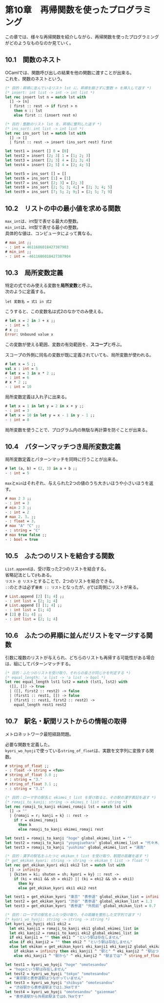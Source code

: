 # 第10章　再帰関数を使ったプログラミング

この章では、様々な再帰関数を紹介しながら、再帰関数を使ったプログラミングがどのようなものなのか見ていく。

## 10.1　関数のネスト

OCamlでは、関数呼び出しの結果を他の関数に渡すことが出来る。  
これを、関数のネストという。

```ocaml
(* 目的：昇順に並んでいるリスト lst に、昇順を崩さずに整数 n を挿入して返す *)
(* insert: int list -> int -> int list *)
let rec insert lst n = match lst with
  [] -> [n]
  | first :: rest -> if first > n
    then n :: lst
    else first :: (insert rest n)

(* 目的：整数のリスト lst を、昇順に整列した返す *)
(* ins_sort: int list -> int list *)
let rec ins_sort lst = match lst with
  [] -> []
  | first :: rest -> insert (ins_sort rest) first

let test1 = insert [] 0 = [0]
let test2 = insert [2; 3] 1 = [1; 2; 3]
let test3 = insert [2; 3] 4 = [2; 3; 4]
let test4 = insert [2; 5] 4 = [2; 4; 5]

let test5 = ins_sort [] = []
let test6 = ins_sort [1] = [1]
let test7 = ins_sort [2; 3] = [2; 3]
let test8 = ins_sort [2; 5; 3; 4;] = [2; 3; 4; 5]
let test9 = ins_sort [7; 5; 2; 9;] = [2; 5; 7; 9]
```

## 10.2　リストの中の最小値を求める関数

`max_int`は、int型で表せる最大の整数。  
`min_int`は、int型で表せる最小の整数。  
具体的な値は、コンピュータによって異なる。

```ocaml
# max_int ;;
- : int = 4611686018427387903
# min_int ;;
- : int = -4611686018427387904
```

## 10.3　局所変数定義

特定の式でのみ使える変数を**局所変数**と呼ぶ。  
次のように定義する。

```
let 変数名 = 式1 in 式2
```

こうすると、この変数名は式2のなかでのみ使える。

```ocaml
# let x = 2 in 3 + x ;;
- : int = 5
# x ;;
Error: Unbound value x
```

この変数が使える範囲、変数の有効範囲を、**スコープ**と呼ぶ。

スコープの外側に同名の変数が既に定義されていても、局所変数が使われる。

```ocaml
# let x = 5 ;;
val x : int = 5
# let x = 3 in x * 2 ;;
- : int = 6
# x * 2 ;;
- : int = 10
```

局所変数定義は入れ子に出来る。

```ocaml
# let x = 1 in let y = 2 in x + y ;;
- : int = 3
# let x = 10 in let y = x - 1 in y - 1 ;;
- : int = 8
```

局所変数を使うことで、プログラム内の無駄な再計算を防ぐことが出来る。

## 10.4　パターンマッチつき局所変数定義

局所変数定義とパターンマッチを同時に行うことが出来る。

```ocaml
# let (a, b) = (2, 3) in a + b ;;
- : int = 5
```

`max`と`min`はそれぞれ、与えられた2つの値のうち大きいほうや小さいほうを返す。

```ocaml
# max 2 3 ;;
- : int = 3
# min 2 3 ;;
- : int = 2
# max 2. 3. ;;
- : float = 3.
# max "A" "C" ;;
- : string = "C"
# max true false ;;
- : bool = true
```

## 10.5　ふたつのリストを結合する関数

`List.append`は、受け取った2つのリストを結合する。  
省略記法として`@`もある。  
`リスト @ リスト`とすることで、2つのリストを結合できる。  
`::`のときは必ず`要素 :: リスト`となったが、`@`では両側にリストが来る。

```ocaml
# List.append [2] [1; 4] ;;
- : int list = [2; 1; 4]
# List.append [] [1; 4] ;;
- : int list = [1; 4]
# [2] @ [1; 4] ;;
- : int list = [2; 1; 4]
```

## 10.6　ふたつの昇順に並んだリストをマージする関数

引数に複数のリストが与えられ、どちらのリストも再帰する可能性がある場合は、組にしてパターンマッチする。

```ocaml
(* 目的：ふたつのリストを受け取り、それらの長さが同じかを判定する *)
(* equal_length: 'a list -> 'a list -> bool *)
let rec equal_length lst1 lst2 = match (lst1, lst2) with
  ([], []) -> true
  | ([], first2 :: rest2) -> false
  | (first1 :: rest1, []) -> false
  | (first1 :: rest1, first2 :: rest2) ->
    equal_length rest1 rest2
```

## 10.7　駅名・駅間リストからの情報の取得

メトロネットワーク最短経路問題。

必要な関数を定義した。  
`kyori_wo_hyoji`で使っている`string_of_float`は、実数を文字列に変換する関数。

```ocaml
# string_of_float ;;
- : float -> string = <fun>
# string_of_float 3.0 ;;
- : string = "3."
# string_of_float 3.1 ;;
- : string = "3.1"
```

```ocaml
(* 目的：ローマ字の駅名と ekimei_t list を受け取ると、その駅の漢字表記を返す *)
(* romaji_to_kanji: string -> ekimei_t list -> string *)
let rec romaji_to_kanji ekimei_romaji lst = match lst with
  [] -> ""
  | {romaji = r; kanji = k} :: rest ->
    if r = ekimei_romaji
      then k
      else romaji_to_kanji ekimei_romaji rest

let test1 = romaji_to_kanji "hoge" global_ekimei_list = ""
let test2 = romaji_to_kanji "yoyogiuehara" global_ekimei_list = "代々木上原"
let test3 = romaji_to_kanji "yushima" global_ekimei_list = "湯島"
```

```ocaml
(* 目的：漢字の駅名をふたつと ekikan_t list を受け取り、駅間の距離を返す *)
(* get_ekikan_kyori: string -> string -> ekikan_t list -> float *)
let rec get_ekikan_kyori eki1 eki2 lst = match lst with
  [] -> infinity
  | {kiten = ki; shuten = sh; kyori = ky} :: rest ->
    if (ki = eki1 && sh = eki2) || (ki = eki2 && sh = eki1)
      then ky
      else get_ekikan_kyori eki1 eki2 rest

let test1 = get_ekikan_kyori "東京" "表参道" global_ekikan_list = infinity
let test2 = get_ekikan_kyori "渋谷" "表参道" global_ekikan_list = 1.3
let test3 = get_ekikan_kyori "表参道" "外苑前" global_ekikan_list = 0.7
```

```ocaml
(* 目的：ローマ字の駅名をふたつ受け取り、その距離を整形した文字列で返す *)
(* kyori_wo_hyoji: string -> string -> string *)
let kyori_wo_hyoji eki1 eki2 =
  let eki_kanji1 = romaji_to_kanji eki1 global_ekimei_list in
  let eki_kanji2 = romaji_to_kanji eki2 global_ekimei_list in
  if eki_kanji1 = "" then eki1 ^ "という駅は存在しません"
  else if eki_kanji2 = "" then eki2 ^ "という駅は存在しません"
  else let ekikan = get_ekikan_kyori eki_kanji1 eki_kanji2 global_ekikan_list in
    if ekikan = infinity then eki_kanji1 ^ "駅と" ^ eki_kanji2 ^ "駅はつながっていません"
    else eki_kanji1 ^ "駅から" ^ eki_kanji2 ^ "駅までは" ^ string_of_float ekikan ^ "kmです"

let test1 = kyori_wo_hyoji "hoge" "omotesandou"
  = "hogeという駅は存在しません"
let test2 = kyori_wo_hyoji "tokyo" "omotesandou"
  = "東京駅と表参道駅はつながっていません"
let test3 = kyori_wo_hyoji "shibuya" "omotesandou"
  = "渋谷駅から表参道駅までは1.3kmです"
let test4 = kyori_wo_hyoji "omotesandou" "gaienmae"
  = "表参道駅から外苑前駅までは0.7kmです"
```
